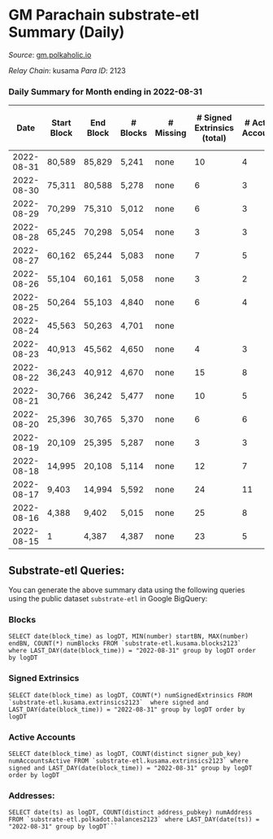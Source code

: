 # GM Parachain substrate-etl Summary (Daily)

_Source_: [gm.polkaholic.io](https://gm.polkaholic.io)

*Relay Chain*: kusama
*Para ID*: 2123



### Daily Summary for Month ending in 2022-08-31


| Date | Start Block | End Block | # Blocks | # Missing | # Signed Extrinsics (total) | # Active Accounts | # Addresses with Balances | # Events | # Transfers | # XCM Transfers In | # XCM Transfers Out |
| ---- | ----------- | --------- | -------- | --------- | --------------------------- | ----------------- | ------------------------- | -------- | ----------- | ------------------ | ------------------- |
| 2022-08-31 | 80,589 | 85,829 | 5,241 | none  | 10 | 4 | 45 | 10,828 | 263  |   |   |
| 2022-08-30 | 75,311 | 80,588 | 5,278 | none  | 6 | 3 |  | 10,714 | 116  |   |   |
| 2022-08-29 | 70,299 | 75,310 | 5,012 | none  | 6 | 3 |  | 10,234 | 155  |   |   |
| 2022-08-28 | 65,245 | 70,298 | 5,054 | none  | 3 | 3 |  | 10,222 | 90  |   |   |
| 2022-08-27 | 60,162 | 65,244 | 5,083 | none  | 7 | 5 |  | 10,409 | 187  |   |   |
| 2022-08-26 | 55,104 | 60,161 | 5,058 | none  | 3 | 2 |  | 10,202 | 59  |   |   |
| 2022-08-25 | 50,264 | 55,103 | 4,840 | none  | 6 | 4 |  | 9,852 | 131  |   |   |
| 2022-08-24 | 45,563 | 50,263 | 4,701 | none  |  |  |  | 9,410 |   |   |   |
| 2022-08-23 | 40,913 | 45,562 | 4,650 | none  | 4 | 3 |  | 9,444 | 110  |   |   |
| 2022-08-22 | 36,243 | 40,912 | 4,670 | none  | 15 | 8 |  | 9,794 | 340  |   |   |
| 2022-08-21 | 30,766 | 36,242 | 5,477 | none  | 10 | 5 |  | 11,200 | 177  |   |   |
| 2022-08-20 | 25,396 | 30,765 | 5,370 | none  | 6 | 6 |  | 10,946 | 157  |   |   |
| 2022-08-19 | 20,109 | 25,395 | 5,287 | none  | 3 | 3 |  | 10,696 | 92  |   |   |
| 2022-08-18 | 14,995 | 20,108 | 5,114 | none  | 12 | 7 |  | 10,578 | 270  |   |   |
| 2022-08-17 | 9,403 | 14,994 | 5,592 | none  | 24 | 11 |  | 11,717 | 388  |   |   |
| 2022-08-16 | 4,388 | 9,402 | 5,015 | none  | 25 | 8 |  | 10,545 | 359  |   |   |
| 2022-08-15 | 1 | 4,387 | 4,387 | none  | 23 | 5 |  | 8,902 | 5  |   |   |

## Substrate-etl Queries:
You can generate the above summary data using the following queries using the public dataset `substrate-etl` in Google BigQuery:


### Blocks
```
SELECT date(block_time) as logDT, MIN(number) startBN, MAX(number) endBN, COUNT(*) numBlocks FROM `substrate-etl.kusama.blocks2123`  where LAST_DAY(date(block_time)) = "2022-08-31" group by logDT order by logDT
```


### Signed Extrinsics
```
SELECT date(block_time) as logDT, COUNT(*) numSignedExtrinsics FROM `substrate-etl.kusama.extrinsics2123`  where signed and LAST_DAY(date(block_time)) = "2022-08-31" group by logDT order by logDT
```


### Active Accounts
```
SELECT date(block_time) as logDT, COUNT(distinct signer_pub_key) numAccountsActive FROM `substrate-etl.kusama.extrinsics2123` where signed and LAST_DAY(date(block_time)) = "2022-08-31" group by logDT order by logDT
```


### Addresses:
```
SELECT date(ts) as logDT, COUNT(distinct address_pubkey) numAddress FROM `substrate-etl.polkadot.balances2123` where LAST_DAY(date(ts)) = "2022-08-31" group by logDT```

